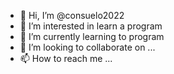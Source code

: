 - 👋 Hi, I’m @consuelo2022
- 👀 I’m interested in learn a program
- 🌱 I’m currently learning to program
- 💞️ I’m looking to collaborate on ...
- 📫 How to reach me ...

<!---
consuelo2022/consuelo2022 is a ✨ special ✨ repository because its `README.md` (this file) appears on your GitHub profile.
You can click the Preview link to take a look at your changes.
--->
